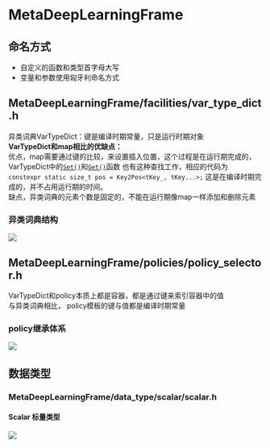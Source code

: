 # MetaDeepLearningFrame  
## 命名方式  
* 自定义的函数和类型首字母大写   
* 变量和参数使用匈牙利命名方式

## MetaDeepLearningFrame/facilities/var_type_dict.h  
异类词典VarTypeDict：键是编译时期常量，只是运行时期对象  
**VarTypeDict和map相比的优缺点：**  
优点，map需要通过键的比较，来设置插入位置，这个过程是在运行期完成的，VarTypeDict中的[`Set()`](https://github.com/1274085042/MDL/blob/main/MetaDeepLearningFrame/facilities/var_type_dict.h#L96)和[`Get()`](https://github.com/1274085042/MDL/blob/main/MetaDeepLearningFrame/facilities/var_type_dict.h#L118)函数
也有这种查找工作，相应的代码为 ```constexpr static size_t pos = Key2Pos<tKey_, tKey...>;``` 这是在编译时期完成的，并不占用运行期的时间。  
缺点，异类词典的元素个数是固定的，不能在运行期像map一样添加和删除元素    
### 异类词典结构
![][image1]
## MetaDeepLearningFrame/policies/policy_selector.h  
VarTypeDict和policy本质上都是容器，都是通过键来索引容器中的值  
与异类词典相比， policy模板的键与值都是编译时期常量    

### policy继承体系
![][image2]

## 数据类型
### MetaDeepLearningFrame/data_type/scalar/scalar.h
#### Scalar 标量类型  
![][image3]  

[//]: # (reference)  
[image1]: ./Explanation/VarTypeDict.png 
[image2]: ./Explanation/policy.png
[image3]: ./Explanation/Scalar.png